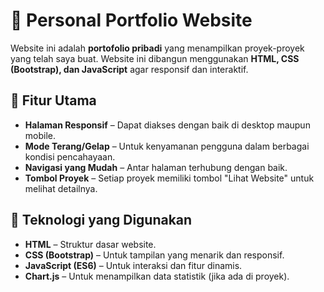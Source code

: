 # 🚀 Personal Portfolio Website

Website ini adalah **portofolio pribadi** yang menampilkan proyek-proyek yang telah saya buat. Website ini dibangun menggunakan **HTML, CSS (Bootstrap), dan JavaScript** agar responsif dan interaktif.

## 🎨 Fitur Utama
- **Halaman Responsif** – Dapat diakses dengan baik di desktop maupun mobile.
- **Mode Terang/Gelap** – Untuk kenyamanan pengguna dalam berbagai kondisi pencahayaan.
- **Navigasi yang Mudah** – Antar halaman terhubung dengan baik.
- **Tombol Proyek** – Setiap proyek memiliki tombol "Lihat Website" untuk melihat detailnya.

## 📌 Teknologi yang Digunakan
- **HTML** – Struktur dasar website.
- **CSS (Bootstrap)** – Untuk tampilan yang menarik dan responsif.
- **JavaScript (ES6)** – Untuk interaksi dan fitur dinamis.
- **Chart.js** – Untuk menampilkan data statistik (jika ada di proyek).